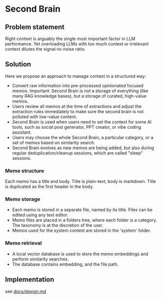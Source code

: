 
# Second Brain
## Problem statement
Right context is arguably the single most important factor in LLM performance. Yet overloading LLMs with too much context or irrelevant context dilutes the signal-to-noise ratio. 

## Solution
Here we propose an approach to manage context in a structured way:
- Convert raw information into pre-processed opinionated focused memos. Important: Second Brain is not a storage of everything (like many RAG knowledge bases), but a storage of curated, high-value memos.
- Users review all memos at the time of extractions and adjust the extraction rules immediately to make sure the second brain is not polluted with low-value content.
- Second Brain is used when users need to set the context for some AI tools, such as social post generator, PPT creator, or vibe coding assistant.
- Users may choose the whole Second Brain, a particular category, or a set of memos based on similarity search.
- Second Brain evolves as new memos are being added, but also during regular deduplication/cleanup sessions, which are called "sleep" sessions.

### Memo structure
Each memo has a title and body. Title is plain-text, body is markdown. Title is duplicated as the first header in the body.

### Memo storage

- Each memo is stored in a separate file, named by its title. Files can be edited using any text editor.
- Memo files are placed in a folders tree, where each folder is a category. The taxonomy is at the discretion of the user.
- Memos used for the system context are stored in the 'system' folder.

### Memo retrieval

- A local vector database is used to store the memo embeddings and perform similarity searches.
- The database contains embedding, and the file path.

## Implementation

see [docs/design.md](docs/design.md)

